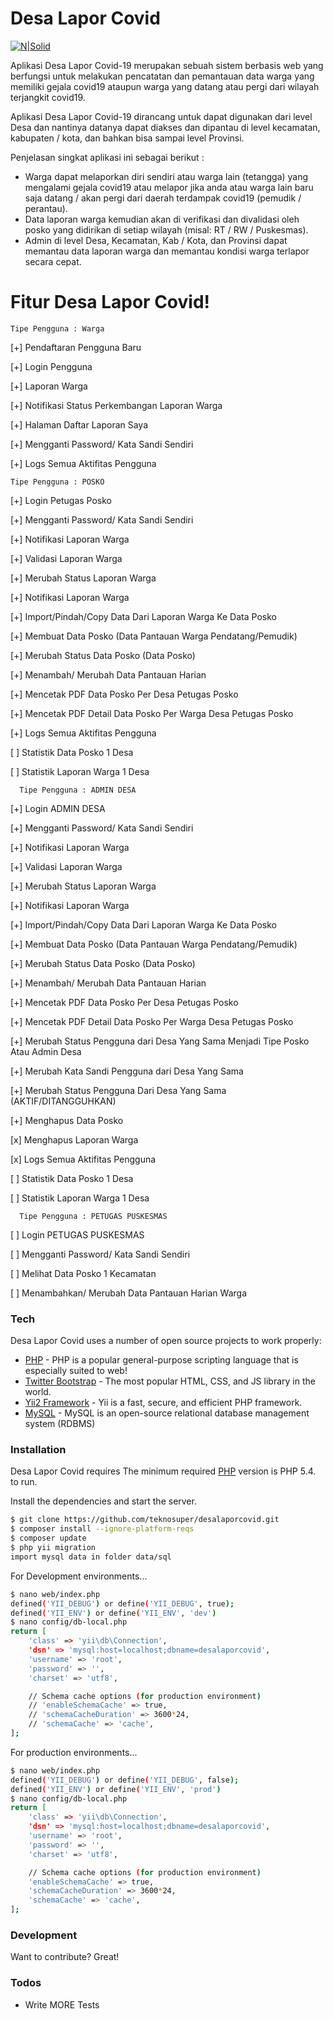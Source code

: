 # Desa Lapor Covid

[![N|Solid](https://desalaporcovid.online/desalaporcovid-logo.png)](https://desalaporcovid.online/)

Aplikasi Desa Lapor Covid-19 merupakan sebuah sistem berbasis web yang berfungsi untuk melakukan pencatatan dan pemantauan data warga yang memiliki gejala covid19 ataupun warga yang datang atau pergi dari wilayah terjangkit covid19.

Aplikasi Desa Lapor Covid-19 dirancang untuk dapat digunakan dari level Desa dan nantinya datanya dapat diakses dan dipantau di level kecamatan, kabupaten / kota, dan bahkan bisa sampai level Provinsi.

Penjelasan singkat aplikasi ini sebagai berikut :
  - Warga dapat melaporkan diri sendiri atau warga lain (tetangga) yang mengalami gejala covid19 atau melapor jika anda atau warga lain baru saja datang / akan pergi dari daerah terdampak covid19 (pemudik / perantau).
  - Data laporan warga kemudian akan di verifikasi dan divalidasi oleh posko yang didirikan di setiap wilayah (misal: RT / RW / Puskesmas).
  - Admin di level Desa, Kecamatan, Kab / Kota, dan Provinsi dapat memantau data laporan warga dan memantau kondisi warga terlapor secara cepat.

# Fitur Desa Lapor Covid!

    Tipe Pengguna : Warga 
    
  [+] Pendaftaran Pengguna Baru
  
  [+] Login Pengguna
  
  [+] Laporan Warga
  
  [+] Notifikasi Status Perkembangan Laporan Warga
  
  [+] Halaman Daftar Laporan Saya
  
  [+] Mengganti Password/ Kata Sandi Sendiri
  
  [+] Logs Semua Aktifitas Pengguna  
  
  
    Tipe Pengguna : POSKO 
  [+] Login Petugas Posko
  
  [+] Mengganti Password/ Kata Sandi Sendiri
  
  [+] Notifikasi Laporan Warga
  
  [+] Validasi Laporan Warga
  
  [+] Merubah Status Laporan Warga
  
  [+] Notifikasi Laporan Warga  
  
  [+] Import/Pindah/Copy Data Dari Laporan Warga Ke Data Posko
  
  [+] Membuat Data Posko (Data Pantauan Warga Pendatang/Pemudik)
  
  [+] Merubah Status Data Posko (Data Posko)
  
  [+] Menambah/ Merubah Data Pantauan Harian
  
  [+] Mencetak PDF Data Posko Per Desa Petugas Posko
  
  [+] Mencetak PDF Detail Data Posko Per Warga Desa Petugas Posko
  
  [+] Logs Semua Aktifitas Pengguna  
  
  [ ] Statistik Data Posko 1 Desa
  
  [ ] Statistik Laporan Warga 1 Desa
  
  
      Tipe Pengguna : ADMIN DESA 
  [+] Login ADMIN DESA
  
  [+] Mengganti Password/ Kata Sandi Sendiri
  
  [+] Notifikasi Laporan Warga
  
  [+] Validasi Laporan Warga
  
  [+] Merubah Status Laporan Warga
  
  [+] Notifikasi Laporan Warga  
  
  [+] Import/Pindah/Copy Data Dari Laporan Warga Ke Data Posko
  
  [+] Membuat Data Posko (Data Pantauan Warga Pendatang/Pemudik)
  
  [+] Merubah Status Data Posko (Data Posko)
  
  [+] Menambah/ Merubah Data Pantauan Harian
  
  [+] Mencetak PDF Data Posko Per Desa Petugas Posko
  
  [+] Mencetak PDF Detail Data Posko Per Warga Desa Petugas Posko
  
  [+] Merubah Status Pengguna dari Desa Yang Sama Menjadi Tipe Posko Atau Admin
  Desa
  
  [+] Merubah Kata Sandi Pengguna dari Desa Yang Sama
  
  [+] Merubah Status Pengguna Dari Desa Yang Sama (AKTIF/DITANGGUHKAN)
  
  [+] Menghapus Data Posko
  
  [x] Menghapus Laporan Warga
  
  [x] Logs Semua Aktifitas Pengguna  
  
  [ ] Statistik Data Posko 1 Desa
  
  [ ] Statistik Laporan Warga 1 Desa
  
  
      Tipe Pengguna : PETUGAS PUSKESMAS 
  [ ] Login PETUGAS PUSKESMAS
  
  [ ] Mengganti Password/ Kata Sandi Sendiri
  
  [ ] Melihat Data Posko 1 Kecamatan
  
  [ ] Menambahkan/ Merubah Data Pantauan Harian Warga 
  

### Tech

Desa Lapor Covid uses a number of open source projects to work properly:

* [PHP](https://www.php.net/) - PHP is a popular general-purpose scripting language that is especially suited to web!
* [Twitter Bootstrap](https://getbootstrap.com/) - The most popular HTML, CSS, and JS library in the world.
* [Yii2 Framework](https://www.yiiframework.com/) - Yii is a fast, secure, and efficient PHP framework.
* [MySQL](https://www.mysql.com/) - MySQL is an open-source relational database management system (RDBMS)

### Installation

Desa Lapor Covid requires The minimum required [PHP](https://www.php.net/) version is PHP 5.4. to run.

Install the dependencies and start the server.

```sh
$ git clone https://github.com/teknosuper/desalaporcovid.git
$ composer install --ignore-platform-reqs
$ composer update
$ php yii migration
import mysql data in folder data/sql
```

For Development environments...

```sh
$ nano web/index.php 
defined('YII_DEBUG') or define('YII_DEBUG', true);
defined('YII_ENV') or define('YII_ENV', 'dev')
$ nano config/db-local.php
return [
    'class' => 'yii\db\Connection',
    'dsn' => 'mysql:host=localhost;dbname=desalaporcovid',
    'username' => 'root',
    'password' => '',
    'charset' => 'utf8',

    // Schema cache options (for production environment)
    // 'enableSchemaCache' => true,
    // 'schemaCacheDuration' => 3600*24,
    // 'schemaCache' => 'cache',
];

```

For production environments...

```sh
$ nano web/index.php 
defined('YII_DEBUG') or define('YII_DEBUG', false);
defined('YII_ENV') or define('YII_ENV', 'prod')
$ nano config/db-local.php
return [
    'class' => 'yii\db\Connection',
    'dsn' => 'mysql:host=localhost;dbname=desalaporcovid',
    'username' => 'root',
    'password' => '',
    'charset' => 'utf8',

    // Schema cache options (for production environment)
    'enableSchemaCache' => true,
    'schemaCacheDuration' => 3600*24,
    'schemaCache' => 'cache',
];

```
### Development

Want to contribute? Great! 

### Todos

 - Write MORE Tests

